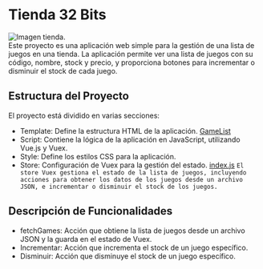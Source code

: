 # Tienda 32 Bits

![Imagen tienda](https://cli.vuejs.org/config/).  
Este proyecto es una aplicación web simple para la gestión de una lista de juegos en una tienda. La aplicación permite ver una lista de juegos con su código, nombre, stock y precio, y proporciona botones para incrementar o disminuir el stock de cada juego.

## Estructura del Proyecto
El proyecto está dividido en varias secciones:

* Template: Define la estructura HTML de la aplicación. [GameList](https://github.com/RerreRojas/tienda-bits/blob/main/src/components/GameList.vue)
* Script: Contiene la lógica de la aplicación en JavaScript, utilizando Vue.js y Vuex.
* Style: Define los estilos CSS para la aplicación.
* Store: Configuración de Vuex para la gestión del estado. [index.js](https://github.com/RerreRojas/tienda-bits/blob/main/src/store/index.js)
`El store Vuex gestiona el estado de la lista de juegos, incluyendo acciones para obtener los datos de los juegos desde un archivo JSON, e incrementar o disminuir el stock de los juegos.`
## Descripción de Funcionalidades
* fetchGames: Acción que obtiene la lista de juegos desde un archivo JSON y la guarda en el estado de Vuex.
* Incrementar: Acción que incrementa el stock de un juego específico.
* Disminuir: Acción que disminuye el stock de un juego específico.

